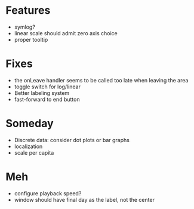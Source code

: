 
# Features

*   symlog?
*   linear scale should admit zero axis choice
*   proper tooltip

# Fixes

*   the onLeave handler seems to be called too late when leaving the area
*   toggle switch for log/linear
*   Better labeling system
*   fast-forward to end button

# Someday

*   Discrete data: consider dot plots or bar graphs
*   localization
*   scale per capita

# Meh

*   configure playback speed?
*   window should have final day as the label, not the center
